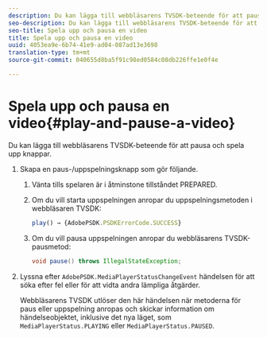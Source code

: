 ```yaml
---
description: Du kan lägga till webbläsarens TVSDK-beteende för att pausa och spela upp knappar.
seo-description: Du kan lägga till webbläsarens TVSDK-beteende för att pausa och spela upp knappar.
seo-title: Spela upp och pausa en video
title: Spela upp och pausa en video
uuid: 4053ea9e-6b74-41e9-ad04-087ad13e3698
translation-type: tm+mt
source-git-commit: 040655d8ba5f91c98ed0584c08db226ffe1e0f4e

---
```



# Spela upp och pausa en video{#play-and-pause-a-video}

Du kan lägga till webbläsarens TVSDK-beteende för att pausa och spela upp knappar.

1. Skapa en paus-/uppspelningsknapp som gör följande.
   1. Vänta tills spelaren är i åtminstone tillståndet PREPARED.
   1. Om du vill starta uppspelningen anropar du uppspelningsmetoden i webbläsaren TVSDK:

      ```js
      play() → {AdobePSDK.PSDKErrorCode.SUCCESS}
      ```

   1. Om du vill pausa uppspelningen anropar du webbläsarens TVSDK-pausmetod:

      ```java
      void pause() throws IllegalStateException;
      ```

1. Lyssna efter `AdobePSDK.MediaPlayerStatusChangeEvent` händelsen för att söka efter fel eller för att vidta andra lämpliga åtgärder.

   Webbläsarens TVSDK utlöser den här händelsen när metoderna för paus eller uppspelning anropas och skickar information om händelseobjektet, inklusive det nya läget, som `MediaPlayerStatus.PLAYING` eller `MediaPlayerStatus.PAUSED`.

